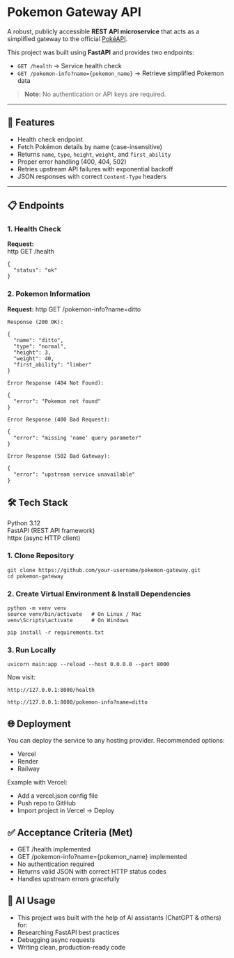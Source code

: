 # Pokemon Gateway API

A robust, publicly accessible **REST API microservice** that acts as a simplified gateway to the official [PokéAPI](https://pokeapi.co/).

This project was built using **FastAPI** and provides two endpoints:

- `GET /health` → Service health check  
- `GET /pokemon-info?name={pokemon_name}` → Retrieve simplified Pokemon data  

> **Note:** No authentication or API keys are required.

---

## 🚀 Features
- Health check endpoint  
- Fetch Pokémon details by name (case-insensitive)  
- Returns `name`, `type`, `height`, `weight`, and `first_ability`  
- Proper error handling (400, 404, 502)  
- Retries upstream API failures with exponential backoff  
- JSON responses with correct `Content-Type` headers  

---

## 📋 Endpoints

### 1. Health Check
**Request:**  
http
GET /health
```
{
  "status": "ok"
}
```

### 2. Pokemon Information
**Request:** 
http
GET /pokemon-info?name=ditto
```
Response (200 OK):

{
  "name": "ditto",
  "type": "normal",
  "height": 3,
  "weight": 40,
  "first_ability": "limber"
}
```

```
Error Response (404 Not Found):

{
  "error": "Pokemon not found"
}
```
```
Error Response (400 Bad Request):

{
  "error": "missing 'name' query parameter"
}
```
```
Error Response (502 Bad Gateway):

{
  "error": "upstream service unavailable"
}
```

## 🛠️ Tech Stack
Python 3.12 <br>
FastAPI (REST API framework) <br>
httpx (async HTTP client) <br>

### 1. Clone Repository
```
git clone https://github.com/your-username/pokemon-gateway.git
cd pokemon-gateway
```

### 2. Create Virtual Environment & Install Dependencies
```
python -m venv venv
source venv/bin/activate   # On Linux / Mac
venv\Scripts\activate      # On Windows

pip install -r requirements.txt
```

### 3. Run Locally
```
uvicorn main:app --reload --host 0.0.0.0 --port 8000
```
Now visit:
```
http://127.0.0.1:8000/health

http://127.0.0.1:8000/pokemon-info?name=ditto
```
## 🌐 Deployment
You can deploy the service to any hosting provider.
Recommended options:
- Vercel
- Render
- Railway

Example with Vercel:
- Add a vercel.json config file
- Push repo to GitHub
- Import project in Vercel → Deploy

## ✅ Acceptance Criteria (Met)
- GET /health implemented
- GET /pokemon-info?name={pokemon_name} implemented
- No authentication required
- Returns valid JSON with correct HTTP status codes
- Handles upstream errors gracefully

## 🤖 AI Usage
- This project was built with the help of AI assistants (ChatGPT & others) for:
- Researching FastAPI best practices
- Debugging async requests
- Writing clean, production-ready code
